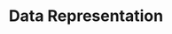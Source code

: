 ---
layout: chapter
title: Data Representation
course: workshop

slides:

  - class: title-slide

    content: |

      ![Gather Workshops Logo]([[BASE_URL]]/theme/assets/images/gw_logo.png)

      # Data Representation
      _Storing stuff that's not just numbers_
      
      
      
  
  - content: |

      ## Bits and Bytes

      ![A byte is made up of 8 bits]([[BASE_URL]]/media/images/slidecontent/bits-and-bytes.svg){: height="300" }

      We usually use bits in groups of 8, allowing for numbers 
      large enough to cover most use cases.


  - content: |

      ## How "big" is a byte?

      ![Representing numbers using bits]([[BASE_URL]]/media/images/slidecontent/byte-size.svg)

      How many letters, numbers or symbols 
      could we represent with 8 bits?


  - content: |

      ## 8 bits gives us 256 combinations

      The lowest number we can store is zero...
      The largest number we can store is 255...
      There are 26 letters in the alphabet...

      **We can do _way_ more than just the alphabet!**


  - content: |

      ## So what can we store?

      Although each byte can only go as high as 255,
      we can store groups of bytes to make up more complex data.

  - content: |

      ## We'll look at

      - **Numbers**
        Going beyond integers.
      - **Documents**
        Letters and symbols.
      - **Images**
        Colours in pixels.
      {: .flex-list }
  

  - content: |

      ## Numbers

      How do we describe a number that's not an integer?


  - content: |

      ## Negative Numbers

      We usually set aside the leftmost bit to represent positive or negative.


  - content: |

      ## Decimals

      ???


  - content: |

      ## Challenge

      Decode the three numbers


  - content: |

      ## ASCII

      The ASCII format is a way of storing letters, 
      numbers and symbols used in blocks of text.

      Many `.txt` files are stored in the ASCII format.

    notes: |

      We pronounce ASCII as "Ass-key", but it's actually short for "American Standard Code for Information Interchange".


  - content: |

      ## ASCII Alphabet

      Long story short:

      - A-Z is 65-90
      - a-z is 97-122

      Can you see a pattern? Hide the 3 leftmost bits of each column...


  - content: |

      ## Big vs Little

      That means that the only difference between uppercase letters and lowercase letters is a single bit!

  - content: |

      ## ASCII Numbers

      Look! It's the same pattern again!

      The **characters** 0-9 don't map to the binary **numbers** 0-9, but they still follow an easily recognisable pattern.


  - content: |

      ## ASCII Special Characters

      No pattern here, but only because symbols don't have a natural order.

    notes: |

      Look at your keyboard though - how many of the symbols in the ASCII table line up with the symbols above the numbers on your keyboard?

  
  - content: |

      ## Challenge

      Decode the ASCII text file


  - content: |

      ## Images

      ![Close-up of the pixels in a photograph]([[BASE_URL]]/media/images/slidecontent/photo-pixels.jpg)

      Most images contain millions of pixels

    notes: |

      All digital images are made up of pixels.

      We talk about cameras having a certain number of "megapixels". A megapixel is a _million_ pixels!


  - content: |

      ## Bitmap Images

      ![Pixel Art: Mario, Luigi, Peach and Toad by Hama-Girl]([[BASE_URL]]/media/images/slidecontent/mario-pixel-art.png)
      <!-- .element height="350" -->

      In smaller images such as pixel art, there are fewer colour points to be stored.

  - content: |

      ## Black and White

      The most simple image we can represent would be black and white:
      one bit for every pixel.


  - content: |

      ## Image Size

      1101010001010010100001010110101010
      1010101010010101010100101010101010
      11101010110101001

      In the computer, all the bits are stored in a long line.
      How do we know how wide and how high the image should be?

  - content: |

      ## File Headers

      We can add some extra bits at the start of the file
      to record the image's width and height.

  - content: |

      ## Challenge

      Set the image to the correct dimensions.

  - content: |

      ## Colours

      // 1-bit 2-bit 4-bit 8-bit 16-bit

      The number of colour options we have for each pixel is determined by
      the number of bits we allow for each pixel.

  - content: |

      ## 24bit Images

      A 24bit image gives each pixel three bytes to store its colour.
      One byte for red, one for green, and one for blue.


  - content: |

      ## Challenge

      Complete the binary crossword.
      Yes, it's ridiculous. Enjoy!


  - content: |

      ## Bonus Challenge

      **Find as many hidden messages as you can in this video.**

      Do this one in your own time if you feel like a challenge!


  - content: |

      ![Thumbs Up!]([[BASE_URL]]/theme/assets/images/thumbs-up.svg){: height="200"}

      ## Data Representation: Complete!

      Now we can work on encrypting our secret data...
      [Take me to the next chapter!](encryption.html)

    notes: |

      Now we can work on encrypting our secret data...
      

        
---     